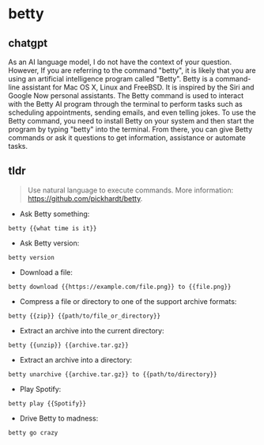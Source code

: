 # betty 
## chatgpt 
As an AI language model, I do not have the context of your question. However, If you are referring to the command "betty", it is likely that you are using an artificial intelligence program called "Betty". Betty is a command-line assistant for Mac OS X, Linux and FreeBSD. It is inspired by the Siri and Google Now personal assistants. The Betty command is used to interact with the Betty AI program through the terminal to perform tasks such as scheduling appointments, sending emails, and even telling jokes. To use the Betty command, you need to install Betty on your system and then start the program by typing "betty" into the terminal. From there, you can give Betty commands or ask it questions to get information, assistance or automate tasks. 

## tldr 
 
> Use natural language to execute commands.
> More information: <https://github.com/pickhardt/betty>.

- Ask Betty something:

`betty {{what time is it}}`

- Ask Betty version:

`betty version`

- Download a file:

`betty download {{https://example.com/file.png}} to {{file.png}}`

- Compress a file or directory to one of the support archive formats:

`betty {{zip}} {{path/to/file_or_directory}}`

- Extract an archive into the current directory:

`betty {{unzip}} {{archive.tar.gz}}`

- Extract an archive into a directory:

`betty unarchive {{archive.tar.gz}} to {{path/to/directory}}`

- Play Spotify:

`betty play {{Spotify}}`

- Drive Betty to madness:

`betty go crazy`
